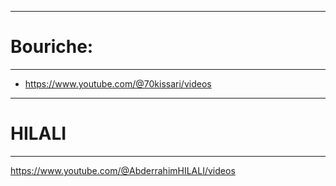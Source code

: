 ---------------
# Bouriche: 
---------------

- https://www.youtube.com/@70kissari/videos

---------------
# HILALI
---------------

https://www.youtube.com/@AbderrahimHILALI/videos
